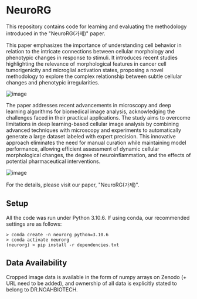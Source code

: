 # NeuroRG
This repository contains code for learning and evaluating the methodology introduced in the "NeuroRG(가제)" paper.

This paper emphasizes the importance of understanding cell behavior in relation to the intricate connections between cellular morphology and phenotypic changes in response to stimuli. It introduces recent studies highlighting the relevance of morphological features in cancer cell tumorigenicity and microglial activation states, proposing a novel methodology to explore the complex relationship between subtle cellular changes and phenotypic irregularities.

![image](https://github.com/tempBiotech/RG/assets/118416128/63d8783b-f992-4d20-8714-7472aa8a5d64)

The paper addresses recent advancements in microscopy and deep learning algorithms for biomedical image analysis, acknowledging the challenges faced in their practical applications. The study aims to overcome limitations in deep learning-based cellular image analysis by combining advanced techniques with microscopy and experiments to automatically generate a large dataset labeled with expert precision. This innovative approach eliminates the need for manual curation while maintaining model performance, allowing efficient assessment of dynamic cellular morphological changes, the degree of neuroinflammation, and the effects of potential pharmaceutical interventions.

![image](https://github.com/tempBiotech/RG/assets/118416128/4b754896-ff9e-4cfb-90f2-8fae9fe7bfc5)

For the details, please visit our paper, "NeuroRG(가제)".

## Setup
All the code was run under Python 3.10.6. If using conda, our recommended settings are as follows:
```
> conda create -n neurorg python=3.10.6
> conda activate neurorg
(neurorg) > pip install -r dependencies.txt
```

## Data Availability
Cropped image data is available in the form of numpy arrays on Zenodo (+ URL need to be added), and ownership of all data is explicitly stated to belong to DR.NOAHBIOTECH.
